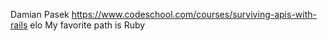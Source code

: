 Damian Pasek
https://www.codeschool.com/courses/surviving-apis-with-rails
elo
My favorite path is Ruby
